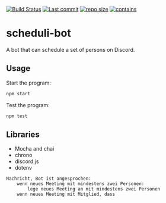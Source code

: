 [![Build Status](https://travis-ci.com/Dominik-Hillmann/scheduli-bot.svg?branch=main)](https://travis-ci.com/Dominik-Hillmann/scheduli-bot)
[![Last commit](https://img.shields.io/github/last-commit/Dominik-Hillmann/scheduli-bot)](https://img.shields.io/github/last-commit/Dominik-Hillmann/scheduli-bot)
[![repo size](https://img.shields.io/github/repo-size/Dominik-Hillmann/scheduli-bot)](https://img.shields.io/github/repo-size/Dominik-Hillmann/scheduli-bot)
[![contains](https://img.shields.io/badge/contains-tasty%20spaghetti%20code-informational)](https://img.shields.io/badge/contains-tasty%20spaghetti%20code-informational)
# scheduli-bot
A bot that can schedule a set of persons on Discord.

## Usage
Start the program:
```sh
npm start
```

Test the program:
```sh
npm test
```

## Libraries
* Mocha and chai
* chrono
* discord.js
* dotenv

```
Nachricht, Bot ist angesprochen:
    wenn neues Meeting mit mindestens zwei Personen:
        lege neues Meeting an mit mindestens zwei Personen
    wenn neues Meeting mit Mitglied, dass

```